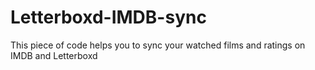 # Letterboxd-IMDB-sync
This piece of code helps you to sync your watched films and ratings on IMDB and Letterboxd
